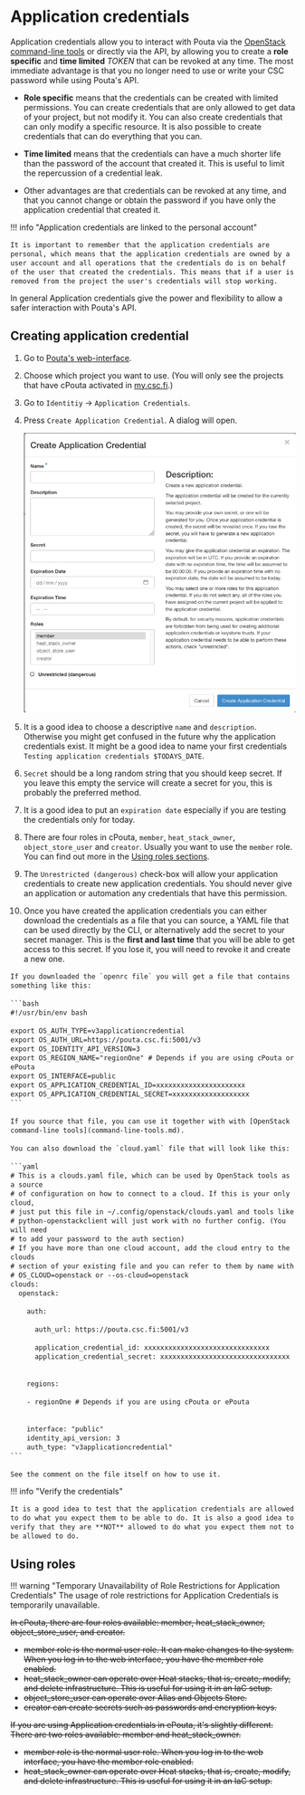 # Application credentials

Application credentials allow you to interact with Pouta via the [OpenStack command-line tools](command-line-tools.md) or directly via the API, by allowing you to create a **role specific** and **time limited** _TOKEN_ that can be revoked at any time. The most immediate advantage is that you no longer need to use or write your CSC password while using Pouta's API.

* **Role specific** means that the credentials can be created with limited permissions. You can create credentials that are only allowed to get data of your project, but not modify it. You can also create credentials that can only modify a specific resource. It is also possible to create credentials that can do everything that you can.

* **Time limited** means that the credentials can have a much shorter life than the password of the account that created it. This is useful to limit the repercussion of a credential leak.

* Other advantages are that credentials can be revoked at any time, and that you cannot change or obtain the password if you have only the application credential that created it.

!!! info "Application credentials are linked to the personal account"

    It is important to remember that the application credentials are personal, which means that the application credentials are owned by a user account and all operations that the credentials do is on behalf of the user that created the credentials. This means that if a user is removed from the project the user's credentials will stop working.

In general Application credentials give the power and flexibility to allow a safer interaction with Pouta's API.

## Creating application credential

1. Go to [Pouta's web-interface](https://pouta.csc.fi/).
2. Choose which project you want to use. (You will only see the projects that have cPouta activated in [my.csc.fi](https://my.csc.fi).)
3. Go to `Identitiy` -> `Application Credentials`.
4. Press `Create Application Credential`. A dialog will open.

    ![Create Application Credential cPouta](../../img/create-application-credential-cpouta.png)

5. It is a good idea to choose a descriptive `name` and `description`. Otherwise you might get confused
in the future why the application credentials exist. It might be a good idea to name your first 
credentials `Testing application credentials $TODAYS_DATE`.
6. `Secret` should be a long random string that you should keep secret. If you leave this empty the
service will create a secret for you, this is probably the preferred method.
7. It is a good idea to put an `expiration date` especially if you are testing the credentials only
for today.
8. There are four roles in cPouta, `member`, `heat_stack_owner`, `object_store_user` and `creator`. Usually you want to use the `member` role. You can find
out more in the [Using roles sections](#using-roles).
9. The `Unrestricted (dangerous)` check-box will allow your application credentials to
create new application credentials. You should never give an application or automation any credentials that have this permission.
10.  Once you have created the application credentials you can either download the credentials as a
file that you can source, a YAML file that can be used directly by the CLI, or alternatively add the secret to your secret manager. This is the **first and last time** that you will be able to get access to this secret. If you lose it, you will need to revoke it and create a new one.

    If you downloaded the `openrc file` you will get a file that contains something like this:

    ```bash
    #!/usr/bin/env bash

    export OS_AUTH_TYPE=v3applicationcredential
    export OS_AUTH_URL=https://pouta.csc.fi:5001/v3
    export OS_IDENTITY_API_VERSION=3
    export OS_REGION_NAME="regionOne" # Depends if you are using cPouta or ePouta
    export OS_INTERFACE=public
    export OS_APPLICATION_CREDENTIAL_ID=xxxxxxxxxxxxxxxxxxxxxx
    export OS_APPLICATION_CREDENTIAL_SECRET=xxxxxxxxxxxxxxxxxxx
    ```

    If you source that file, you can use it together with with [OpenStack command-line tools](command-line-tools.md).

    You can also download the `cloud.yaml` file that will look like this:

    ```yaml
    # This is a clouds.yaml file, which can be used by OpenStack tools as a source
    # of configuration on how to connect to a cloud. If this is your only cloud,
    # just put this file in ~/.config/openstack/clouds.yaml and tools like
    # python-openstackclient will just work with no further config. (You will need
    # to add your password to the auth section)
    # If you have more than one cloud account, add the cloud entry to the clouds
    # section of your existing file and you can refer to them by name with
    # OS_CLOUD=openstack or --os-cloud=openstack
    clouds:
      openstack:
        
        auth:
          
          auth_url: https://pouta.csc.fi:5001/v3
          
          application_credential_id: xxxxxxxxxxxxxxxxxxxxxxxxxxxxxxx 
          application_credential_secret: xxxxxxxxxxxxxxxxxxxxxxxxxxxxxxxx 
        
          
        regions:
            
        - regionOne # Depends if you are using cPouta or ePouta
            
          
        interface: "public"
        identity_api_version: 3
        auth_type: "v3applicationcredential"
    ```

    See the comment on the file itself on how to use it.

!!! info "Verify the credentials"

    It is a good idea to test that the application credentials are allowed to do what you expect them to be able to do. It is also a good idea to verify that they are **NOT** allowed to do what you expect them not to be allowed to do.

## Using roles

!!! warning "Temporary Unavailability of Role Restrictions for Application Credentials"
    The usage of role restrictions for Application Credentials is temporarily unavailable. 
    
<del>
In cPouta, there are four roles available: member, heat_stack_owner, object_store_user, and creator.

<ul>
    <li>member role is the normal user role. It can make changes to the system. When you log in to the web interface, you have the member role enabled.</li>
    <li>heat_stack_owner can operate over Heat stacks, that is, create, modify, and delete infrastructure. This is useful for using it in an IaC setup.</li>
    <li>object_store_user can operate over Allas and Objects Store.</li>
    <li>creator can create secrets such as passwords and encryption keys.</li>
</ul>

If you are using Application credentials in ePouta, it's slightly different. There are two roles available: member and heat_stack_owner.

<ul>
    <li>member role is the normal user role. When you log in to the web interface, you have the member role enabled.</li>
    <li>heat_stack_owner can operate over Heat stacks, that is, create, modify, and delete infrastructure. This is useful for using it in an IaC setup.</li>
</ul>
</del>

